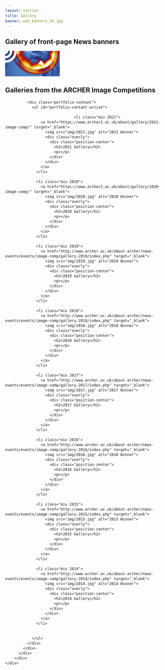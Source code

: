 ```yaml
---
layout: section
title: Gallery
banner: web_banners_02.jpg
---
```


## Gallery of front-page News banners

<div class="row">
  <div class="col-md-12">
    <div class="block">
      <a href="news-gallery.html"><img style="width: 35%" src="img/news-splash.jpg" alt="a2 news banner" /></a> 
    </div>
  </div>
</div>

## Galleries from the ARCHER Image Competitions


<!-- Portfolio Start -->
<section id="portfolio-work">
    <div class="container">
        <div class="row">
          <div class="col-md-12">
            <div class="block">

              <div class="portfolio-contant">
                <ul id="portfolio-contant-active">
								
								   <li class="mix 2021">
                    <a href="https://www.archer2.ac.uk/about/gallery/2021-image-comp/" target="_blank">
                      <img src="img/2021.jpg" alt="2021 Winner">
                      <div class="overly">
                        <div class="position-center">
                          <h2>2021 Gallery</h2>
                          <p></p>
                        </div>
                      </div>
                    </a>
                  </li>	

                  <li class="mix 2020">
                    <a href="https://www.archer2.ac.uk/about/gallery/2020-image-comp/" target="_blank">
                      <img src="img/2020.jpg" alt="2020 Winner">
                      <div class="overly">
                        <div class="position-center">
                          <h2>2020 Gallery</h2>
                          <p></p>
                        </div>
                      </div>
                    </a>
                  </li>	

                  <li class="mix 2019">
                    <a href="http://www.archer.ac.uk/about-archer/news-events/events/image-comp/gallery-2019/index.php" target="_blank">
                      <img src="img/2019.jpg" alt="2019 Winner">
                      <div class="overly">
                        <div class="position-center">
                          <h2>2019 Gallery</h2>
                          <p></p>
                        </div>
                      </div>
                    </a>
                  </li>		
															
                  <li class="mix 2018">
                    <a href="http://www.archer.ac.uk/about-archer/news-events/events/image-comp/gallery-2018/index.php" target="_blank">
                      <img src="img/2018.jpg" alt="2018 Winner">
                      <div class="overly">
                        <div class="position-center">
                          <h2>2018 Gallery</h2>
                          <p></p>
                        </div>
                      </div>
                    </a>
                  </li>	

                  <li class="mix 2017">
                    <a href="http://www.archer.ac.uk/about-archer/news-events/events/image-comp/gallery-2017/index.php" target="_blank">
                      <img src="img/2017.jpg" alt="2017 Winner">
                      <div class="overly">
                        <div class="position-center">
                          <h2>2017 Gallery</h2>
                          <p></p>
                        </div>
                      </div>
                    </a>
                  </li>	
									
                  <li class="mix 2016">
                    <a href="http://www.archer.ac.uk/about-archer/news-events/events/image-comp/gallery-2016/index.php" target="_blank">
                      <img src="img/2016.jpg" alt="2016 Winner">
                      <div class="overly">
                        <div class="position-center">
                          <h2>2016 Gallery</h2>
                          <p></p>
                        </div>
                      </div>
                    </a>
                  </li>								
									
                  <li class="mix 2015">
                    <a href="http://www.archer.ac.uk/about-archer/news-events/events/image-comp/gallery-2015/index.php" target="_blank">
                      <img src="img/2015.jpg" alt="2015 Winner">
                      <div class="overly">
                        <div class="position-center">
                          <h2>2015 Gallery</h2>
                          <p></p>
                        </div>
                      </div>
                    </a>
                  </li>	
									
                  <li class="mix 2014">
                    <a href="http://www.archer.ac.uk/about-archer/news-events/events/image-comp/gallery-2014/index.php" target="_blank">
                      <img src="img/2014.jpg" alt="2014 Winner">
                      <div class="overly">
                        <div class="position-center">
                          <h2>2014 Gallery</h2>
                          <p></p>
                        </div>
                      </div>
                    </a>
                  </li>	

                
                </ul>
              </div>
            </div>
          </div>
        </div>
    </div>
</section>

